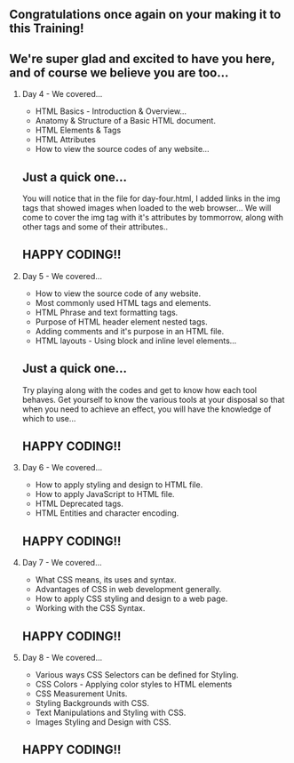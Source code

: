 ## Congratulations once again on your making it to this Training!

## We're super glad and excited to have you here, and of course we believe you are too...

1. Day 4 - We covered...

   - HTML Basics - Introduction & Overview...
   - Anatomy & Structure of a Basic HTML document.
   - HTML Elements & Tags
   - HTML Attributes
   - How to view the source codes of any website...

   ## Just a quick one...

   You will notice that in the file for day-four.html, I added links in the img tags that showed images when loaded to the web browser...
   We will come to cover the img tag with it's attributes by tommorrow, along with other tags and some of their attributes..

   ## HAPPY CODING!!

2. Day 5 - We covered...

   - How to view the source code of any website.
   - Most commonly used HTML tags and elements.
   - HTML Phrase and text formatting tags.
   - Purpose of HTML header element nested tags.
   - Adding comments and it's purpose in an HTML file.
   - HTML layouts - Using block and inline level elements...

   ## Just a quick one...

   Try playing along with the codes and get to know how each tool behaves. Get yourself to know the various tools at your disposal
   so that when you need to achieve an effect, you will have the knowledge of which to use...

   ## HAPPY CODING!!

3. Day 6 - We covered...

   - How to apply styling and design to HTML file.
   - How to apply JavaScript to HTML file.
   - HTML Deprecated tags.
   - HTML Entities and character encoding.

   ## HAPPY CODING!!

4. Day 7 - We covered...

   - What CSS means, its uses and syntax.
   - Advantages of CSS in web development generally.
   - How to apply CSS styling and design to a web page.
   - Working with the CSS Syntax.

   ## HAPPY CODING!!

5. Day 8 - We covered...

   - Various ways CSS Selectors can be defined for Styling.
   - CSS Colors - Applying color styles to HTML elements
   - CSS Measurement Units.
   - Styling Backgrounds with CSS.
   - Text Manipulations and Styling with CSS.
   - Images Styling and Design with CSS.

   ## HAPPY CODING!!
